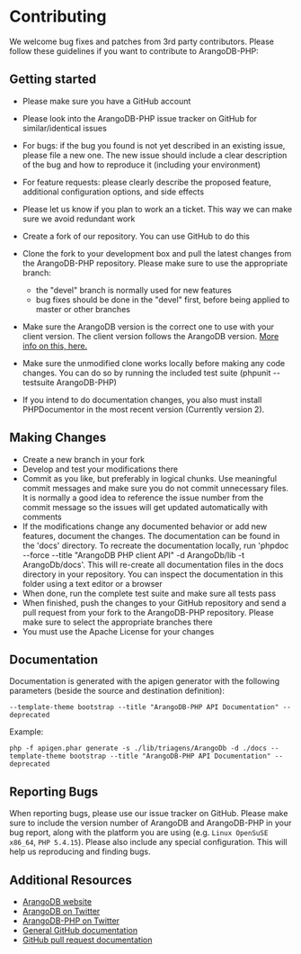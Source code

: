 # Contributing

We welcome bug fixes and patches from 3rd party contributors.
Please follow these guidelines if you want to contribute to ArangoDB-PHP:

## Getting started

* Please make sure you have a GitHub account
* Please look into the ArangoDB-PHP issue tracker on GitHub for similar/identical issues
* For bugs: if the bug you found is not yet described in an existing issue, please file a new one. The new issue should include a clear description of the bug and how to reproduce it (including your environment)
* For feature requests: please clearly describe the proposed feature, additional configuration options, and side effects
* Please let us know if you plan to work an a ticket. This way we can make sure we avoid redundant work

* Create a fork of our repository. You can use GitHub to do this
* Clone the fork to your development box and pull the latest changes from the ArangoDB-PHP repository. Please make sure to use the appropriate branch:
  * the "devel" branch is normally used for new features
  * bug fixes should be done in the "devel" first, before being applied to master or other branches
* Make sure the ArangoDB version is the correct one to use with your client version. The client version follows the ArangoDB version. [More info on this, here.](https://github.com/arangodb/ArangoDB-PHP/wiki/Important-versioning-information-on-ArangoDB-PHP)
* Make sure the unmodified clone works locally before making any code changes. You can do so by running the included test suite (phpunit --testsuite ArangoDB-PHP)
* If you intend to do documentation changes, you also must install PHPDocumentor in the most recent version (Currently version 2).

## Making Changes

* Create a new branch in your fork
* Develop and test your modifications there
* Commit as you like, but preferably in logical chunks. Use meaningful commit messages and make sure you do not commit unnecessary files. It is normally a good idea to reference the issue number from the commit message so the issues will get updated automatically with comments
* If the modifications change any documented behavior or add new features, document the changes. The documentation can be found in the 'docs' directory. To recreate the documentation locally, run 'phpdoc --force --title "ArangoDB PHP client API" -d ArangoDb/lib -t ArangoDb/docs'. This will re-create all documentation files in the docs directory in your repository. You can inspect the documentation in this folder using a text editor or a browser
* When done, run the complete test suite and make sure all tests pass
* When finished, push the changes to your GitHub repository and send a pull request from your fork to the ArangoDB-PHP repository. Please make sure to select the appropriate branches there
* You must use the Apache License for your changes

## Documentation

Documentation is generated with the apigen generator with the following parameters (beside the source and destination definition):

```
--template-theme bootstrap --title "ArangoDB-PHP API Documentation" --deprecated
```


Example:
```
php -f apigen.phar generate -s ./lib/triagens/ArangoDb -d ./docs --template-theme bootstrap --title "ArangoDB-PHP API Documentation" --deprecated
```


## Reporting Bugs

When reporting bugs, please use our issue tracker on GitHub.
Please make sure to include the version number of ArangoDB and ArangoDB-PHP in your bug report, along with the platform you are using (e.g. `Linux OpenSuSE x86_64`, `PHP 5.4.15`).
Please also include any special configuration.
This will help us reproducing and finding bugs.

## Additional Resources

* [ArangoDB website](https://www.arangodb.com/)
* [ArangoDB on Twitter](https://twitter.com/arangodb)
* [ArangoDB-PHP on Twitter](https://twitter.com/arangodbphp)
* [General GitHub documentation](https://help.github.com/)
* [GitHub pull request documentation](https://help.github.com/send-pull-requests)
